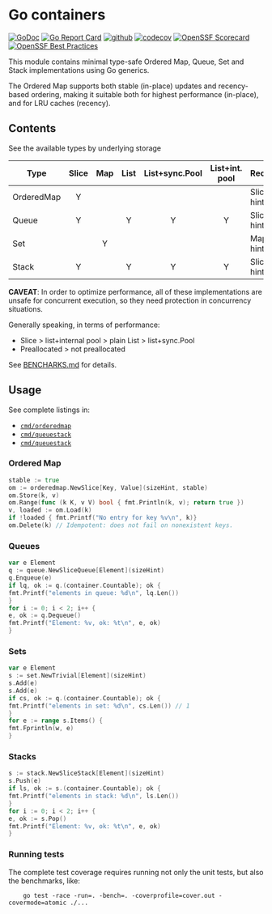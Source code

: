 # Go containers

[![GoDoc](https://pkg.go.dev/badge/github.com/fgm/container)](https://pkg.go.dev/github.com/fgm/container)
[![Go Report Card](https://goreportcard.com/badge/github.com/fgm/container)](https://goreportcard.com/report/github.com/fgm/container)
[![github](https://github.com/fgm/container/actions/workflows/workflow.yml/badge.svg)](https://github.com/fgm/container/actions/workflows/workflow.yml)
[![codecov](https://codecov.io/gh/fgm/container/branch/main/graph/badge.svg?token=8YYX1B720M)](https://codecov.io/gh/fgm/container)
[![OpenSSF Scorecard](https://api.securityscorecards.dev/projects/github.com/fgm/container/badge)](https://securityscorecards.dev/viewer/?uri=github.com/fgm/container)
[![OpenSSF Best Practices](https://www.bestpractices.dev/projects/10245/badge)](https://www.bestpractices.dev/projects/10245)

This module contains minimal type-safe Ordered Map, Queue, Set and Stack implementations
using Go generics.

The Ordered Map supports both stable (in-place) updates and recency-based ordering,
making it suitable both for highest performance (in-place), and for LRU caches (recency).

## Contents

See the available types by underlying storage

| Type       | Slice | Map | List | List+sync.Pool | List+int. pool | Recommended          |
|------------|:-----:|:---:|:----:|:--------------:|:--------------:|----------------------|
| OrderedMap |   Y   |     |      |                |                | Slice with size hint |
| Queue      |   Y   |     |  Y   |       Y        |       Y        | Slice with size hint |
| Set        |       |  Y  |      |                |                | Map with size hint   |
| Stack      |   Y   |     |  Y   |       Y        |       Y        | Slice with size hint |

**CAVEAT**: In order to optimize performance,
all of these implementations are unsafe for concurrent execution,
so they need protection in concurrency situations.

Generally speaking, in terms of performance:

- Slice > list+internal pool > plain List > list+sync.Pool
- Preallocated > not preallocated

See [BENCHARKS.md](BENCHMARKS.md) for details.

## Usage

See complete listings in:

- [`cmd/orderedmap`](cmd/orderedmap/real_main.go)
- [`cmd/queuestack`](cmd/queuestack/real_main.go)
- [`cmd/queuestack`](cmd/set/real_main.go)

### Ordered Map

```go
stable := true
om := orderedmap.NewSlice[Key, Value](sizeHint, stable)
om.Store(k, v)
om.Range(func (k K, v V) bool { fmt.Println(k, v); return true })
v, loaded := om.Load(k)
if !loaded { fmt.Printf("No entry for key %v\n", k)}
om.Delete(k) // Idempotent: does not fail on nonexistent keys.
```

### Queues

```go
var e Element
q := queue.NewSliceQueue[Element](sizeHint)
q.Enqueue(e)
if lq, ok := q.(container.Countable); ok {
fmt.Printf("elements in queue: %d\n", lq.Len())
}
for i := 0; i < 2; i++ {
e, ok := q.Dequeue()
fmt.Printf("Element: %v, ok: %t\n", e, ok)
}
```

### Sets

```go
var e Element
s := set.NewTrivial[Element](sizeHint)
s.Add(e)
s.Add(e)
if cs, ok := q.(container.Countable); ok {
fmt.Printf("elements in set: %d\n", cs.Len()) // 1
}
for e := range s.Items() {
fmt.Fprintln(w, e)
}

```

### Stacks

```go
s := stack.NewSliceStack[Element](sizeHint)
s.Push(e)
if ls, ok := s.(container.Countable); ok {
fmt.Printf("elements in stack: %d\n", ls.Len())
}
for i := 0; i < 2; i++ {
e, ok := s.Pop()
fmt.Printf("Element: %v, ok: %t\n", e, ok)
}
```

### Running tests

The complete test coverage requires running not only the unit tests, but also
the benchmarks, like:

```
    go test -race -run=. -bench=. -coverprofile=cover.out -covermode=atomic ./...
```
